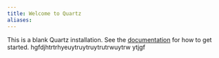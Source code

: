 ```yaml
---
title: Welcome to Quartz
aliases:
---
```


This is a blank Quartz installation.
See the [documentation](https://quartz.jzhao.xyz) for how to get started.
hgfdjhtrtrhyeuytruytruytrutrwuytrw ytjgf